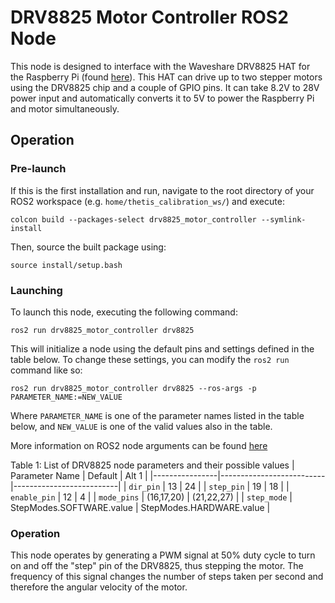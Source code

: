 # DRV8825 Motor Controller ROS2 Node
This node is designed to interface with the Waveshare DRV8825 HAT for the Raspberry Pi (found [here](https://www.amazon.com/Stepper-Motor-HAT-Compatible-Microstepping/dp/B0B4MV9BCN/)). This HAT can drive up to two stepper motors using the DRV8825 chip and a couple of GPIO pins. It can take 8.2V to 28V power input and automatically converts it to 5V to power the Raspberry Pi and motor simultaneously. 

## Operation
### Pre-launch
If this is the first installation and run, navigate to the root directory of your ROS2 workspace (e.g. `home/thetis_calibration_ws/`) and execute:

```
colcon build --packages-select drv8825_motor_controller --symlink-install
```

Then, source the built package using:

```
source install/setup.bash
```

### Launching
To launch this node, executing the following command:
```
ros2 run drv8825_motor_controller drv8825
```
This will initialize a node using the default pins and settings defined in the table below. 
To change these settings, you can modify the `ros2 run` command like so:

```
ros2 run drv8825_motor_controller drv8825 --ros-args -p PARAMETER_NAME:=NEW_VALUE
```

Where `PARAMETER_NAME` is one of the parameter names listed in the table below, and `NEW_VALUE` is one of the valid values also in the table.

More information on ROS2 node arguments can be found [here](https://docs.ros.org/en/iron/How-To-Guides/Node-arguments.html)


Table 1: List of DRV8825 node parameters and their possible values
| Parameter Name | Default                  | Alt 1                    |
|----------------|--------------------------|--------------------------|
| `dir_pin`      | 13                       | 24                       |
| `step_pin`     | 19                       | 18                       |
| `enable_pin`   | 12                       | 4                        |
| `mode_pins`    | (16,17,20)               | (21,22,27)               |
| `step_mode`    | StepModes.SOFTWARE.value | StepModes.HARDWARE.value |

### Operation
This node operates by generating a PWM signal at 50% duty cycle to turn on and off the "step" pin of the DRV8825, thus stepping the motor.
The frequency of this signal changes the number of steps taken per second and therefore the angular velocity of the motor.

